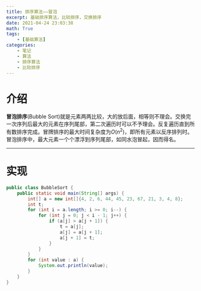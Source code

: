 ```yaml
---
title: 排序算法——冒泡
excerpt: 基础排序算法，比较排序，交换排序
date: 2021-04-24 23:03:38
math: True
tags:
	- [基础算法]
categories:
	- 笔记
	- 算法
	- 排序算法
	- 比较排序
---
```


# 介绍

**冒泡排序**(Bubble Sort)就是元素两两比较，大的放后面，相等则不理会。交换完一次序列后最大的元素在序列尾部，第二次遍历时可以不予理会。反复遍历直到所有数排序完成。冒牌排序的最大时间复杂度为$O(n^2)$，即所有元素以反序排列时。
冒泡排序中，最大元素一个个漂浮到序列尾部，如同水泡冒起，因而得名。



***

# 实现

```java
public class BubbleSort {
    public static void main(String[] args) {
        int[] a = new int[]{4, 2, 6, 44, 45, 23, 67, 21, 3, 4, 8};
        int t;
        for (int i = a.length; i >= 0; i--) {
            for (int j = 0; j < i - 1; j++) {
                if (a[j] > a[j + 1]) {
                    t = a[j];
                    a[j] = a[j + 1];
                    a[j + 1] = t;
                }
            }
        }
        for (int value : a) {
            System.out.println(value);
        }
    }
}

```





